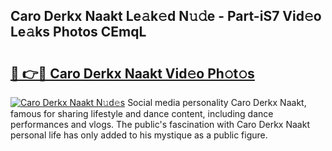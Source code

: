 ## Caro Derkx Naakt Le𝚊k𝚎d N𝚞𝚍e - Part-iS7 Vid𝚎o Le𝚊ks Photos CEmqL

# <h2><a href="http://fb0jaoq.evod.top/?m=Caro+Derkx+Naakt">🔗 👉🔴 Caro Derkx Naakt Vid𝚎o Ph𝚘t𝚘s</a></h2>

[![Caro Derkx Naakt N𝚞d𝚎s](https://i.imgur.com/8V9OHl7.gif)](http://fb0jaoq.evod.top/?m=Caro+Derkx+Naakt)
Social media personality Caro Derkx Naakt, famous for sharing lifestyle and dance content, including dance performances and vlogs. The public's fascination with Caro Derkx Naakt personal life has only added to his mystique as a public figure. 
